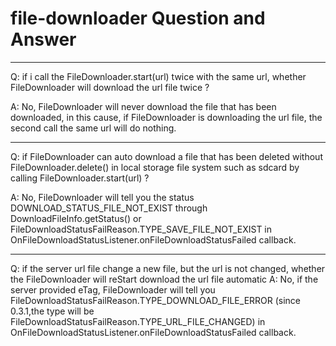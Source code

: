 # file-downloader Question and Answer

----------------------------------------------------------------------
Q: if i call the FileDownloader.start(url) twice with the same url, whether FileDownloader will download the url file twice ?

A: No, FileDownloader will never download the file that has been downloaded, in this cause, if FileDownloader is downloading the url file, the second call the same url will do nothing.

----------------------------------------------------------------------
Q: if FileDownloader can auto download a file that has been deleted without FileDownloader.delete() in local storage file system such as sdcard by calling FileDownloader.start(url) ?

A: No, FileDownloader will tell you the status DOWNLOAD_STATUS_FILE_NOT_EXIST through DownloadFileInfo.getStatus() or FileDownloadStatusFailReason.TYPE_SAVE_FILE_NOT_EXIST in OnFileDownloadStatusListener.onFileDownloadStatusFailed callback.

----------------------------------------------------------------------
Q: if the server url file change a new file, but the url is not changed, whether the FileDownloader will reStart download the url file automatic
A: No, if the server provided eTag, FileDownloader will tell you FileDownloadStatusFailReason.TYPE_DOWNLOAD_FILE_ERROR (since 0.3.1,the type will be FileDownloadStatusFailReason.TYPE_URL_FILE_CHANGED) in OnFileDownloadStatusListener.onFileDownloadStatusFailed callback.
